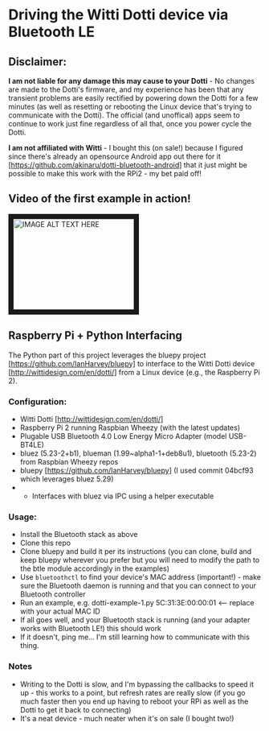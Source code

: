 # Driving the Witti Dotti device via Bluetooth LE

## Disclaimer:
**I am not liable for any damage this may cause to your Dotti** - No changes are made to the Dotti's firmware, and my experience has been that any transient problems are easily rectified by powering down the Dotti for a few minutes (as well as resetting or rebooting the Linux device that's trying to communicate with the Dotti). The official (and unoffical) apps seem to continue to work just fine regardless of all that, once you power cycle the Dotti.

**I am not affiliated with Witti** - I bought this (on sale!) because I figured since there's already an opensource Android app out there for it [https://github.com/akinaru/dotti-bluetooth-android] that it just might be possible to make this work with the RPi2 - my bet paid off!

## Video of the first example in action!

<a href="http://www.youtube.com/watch?feature=player_embedded&v=dHzONPPgIac" target="_blank"><img src="http://img.youtube.com/vi/dHzONPPgIac/0.jpg" alt="IMAGE ALT TEXT HERE" width="240" height="180" border="10" /></a>

## Raspberry Pi + Python Interfacing
The Python part of this project leverages the bluepy project [https://github.com/IanHarvey/bluepy] to interface to the Witti Dotti device [http://wittidesign.com/en/dotti/] from a Linux device (e.g., the Raspberry Pi 2).

### Configuration:
 - Witti Dotti [http://wittidesign.com/en/dotti/]
 - Raspberry Pi 2 running Raspbian Wheezy (with the latest updates)
 - Plugable USB Bluetooth 4.0 Low Energy Micro Adapter (model USB-BT4LE)
 - bluez (5.23-2+b1), blueman (1.99~alpha1-1+deb8u1), bluetooth (5.23-2) from Raspbian Wheezy repos
 - bluepy [https://github.com/IanHarvey/bluepy] (I used commit 04bcf93 which leverages bluez 5.29)
 - - Interfaces with bluez via IPC using a helper executable

### Usage:
 - Install the Bluetooth stack as above
 - Clone this repo
 - Clone bluepy and build it per its instructions (you can clone, build and keep bluepy wherever you prefer but you will need to modify the path to the btle module accordingly in the examples)
 - Use `bluetoothctl` to find your device's MAC address (important!) - make sure the Bluetooth daemon is running and that you can connect to your Bluetooth controller
 - Run an example, e.g. dotti-example-1.py 5C:31:3E:00:00:01 <-- replace with your actual MAC ID
 - If all goes well, and your Bluetooth stack is running (and your adapter works with Bluetooth LE!) this should work
 - If it doesn't, ping me... I'm still learning how to communicate with this thing.

### Notes
 - Writing to the Dotti is slow, and I'm bypassing the callbacks to speed it up - this works to a point, but refresh rates are really slow (if you go much faster then you end up having to reboot your RPi as well as the Dotti to get it back to connecting)
 - It's a neat device - much neater when it's on sale (I bought two!)


